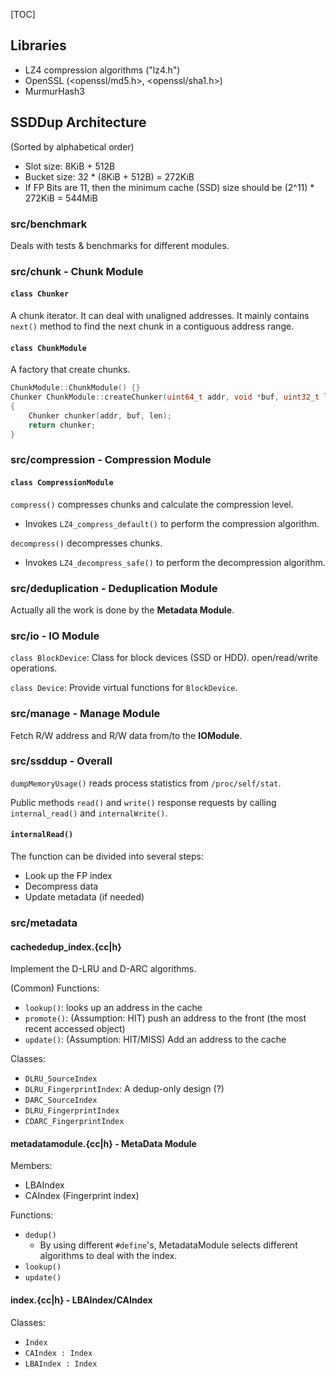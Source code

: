 [TOC]

## Libraries

+ LZ4 compression algorithms ("lz4.h")
+ OpenSSL (<openssl/md5.h>, <openssl/sha1.h>)
+ MurmurHash3



## SSDDup Architecture

(Sorted by alphabetical order)

+ Slot size: 8KiB + 512B
+ Bucket size: 32 \* (8KiB + 512B) = 272KiB
+ If FP Bits are 11, then the minimum cache (SSD) size should be (2^11) * 272KiB = 544MiB

### src/benchmark

Deals with tests & benchmarks for different modules.



### src/chunk - Chunk Module

#### `class Chunker`

A chunk iterator. It can deal with unaligned addresses. It mainly contains `next()` method to find the next chunk in a contiguous address range.

#### `class ChunkModule`

A factory that create chunks.

```c++
ChunkModule::ChunkModule() {}
Chunker ChunkModule::createChunker(uint64_t addr, void *buf, uint32_t len)
{
	Chunker chunker(addr, buf, len);
	return chunker;
}
```



### src/compression - Compression Module

#### `class CompressionModule`

`compress()` compresses chunks and calculate the compression level.

+ Invokes `LZ4_compress_default()` to perform the compression algorithm.

`decompress()` decompresses chunks.

+ Invokes `LZ4_decompress_safe()` to perform the decompression algorithm.



### src/deduplication - Deduplication Module

Actually all the work is done by the **Metadata Module**.



### src/io - IO Module

`class BlockDevice`: Class for block devices (SSD or HDD). open/read/write operations.

`class Device`: Provide virtual functions for `BlockDevice`.



### src/manage - Manage Module

Fetch R/W address and R/W data from/to the **IOModule**.



### src/ssddup - Overall

`dumpMemoryUsage()` reads process statistics from `/proc/self/stat`.

Public methods `read()` and `write()` response requests by calling `internal_read()` and `internalWrite()`.

#### `internalRead()`

The function can be divided into several steps:

+ Look up the FP index
+ Decompress data
+ Update metadata (if needed)



### src/metadata

#### cachededup_index.{cc|h}

Implement the D-LRU and D-ARC algorithms.

(Common) Functions:

+ `lookup()`: looks up an address in the cache
+ `promote()`: (Assumption: HIT) push an address to the front (the most recent accessed object)
+ `update()`: (Assumption: HIT/MISS) Add an address to the cache

Classes: 

+ `DLRU_SourceIndex`
+ `DLRU_FingerprintIndex`: A dedup-only design (?)
+ `DARC_SourceIndex`
+ `DLRU_FingerprintIndex`
+ `CDARC_FingerprintIndex`

#### metadatamodule.{cc|h} - MetaData Module

Members:

+ LBAIndex
+ CAIndex (Fingerprint index)

Functions:

+ `dedup()`
  + By using different `#define`'s, MetadataModule selects different algorithms to deal with the index.
+ `lookup()`
+ `update()`

#### index.{cc|h} - LBAIndex/CAIndex

Classes: 

+ `Index`
+ `CAIndex : Index`
+ `LBAIndex : Index`
